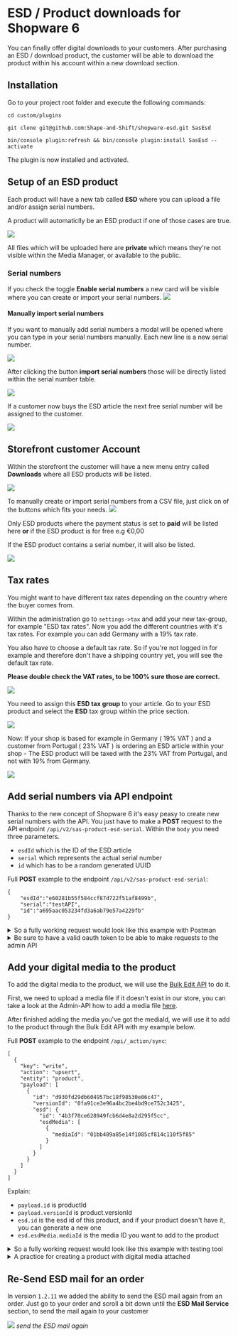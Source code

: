 # ESD / Product downloads for Shopware 6
You can finally offer digital downloads to your customers.
After purchasing an ESD / download product, the customer will be able to download the product within 
his account within a new download section.

## Installation
Go to your project root folder and execute the following commands:

`cd custom/plugins`

`git clone git@github.com:Shape-and-Shift/shopware-esd.git SasEsd`

`bin/console plugin:refresh && bin/console plugin:install SasEsd --activate`

The plugin is now installed and activated.

## Setup of an ESD product
Each product will have a new tab called **ESD** where you can upload a file and/or
assign serial numbers.

A product will automaticlly be an ESD product if one of those cases are true.

![](https://res.cloudinary.com/dtgdh7noz/image/upload/v1592204095/ESD%20Docs/Bildschirmfoto_2020-06-15_um_09.52.32_suscrx.png)

All files which will be uploaded here are **private** which means they're not visible within the Media Manager,
or available to the public. 

### Serial numbers
If you check the toggle **Enable serial numbers** a new card will be visible where you can create or import your serial numbers.
![](https://res.cloudinary.com/dtgdh7noz/image/upload/v1592204308/ESD%20Docs/Bildschirmfoto_2020-06-15_um_09.57.55_kfnj5j.png)

#### Manually import serial numbers

If you want to manually add serial numbers a modal will be opened where you can type in your serial numbers manually.
Each new line is a new serial number.

![](https://res.cloudinary.com/dtgdh7noz/image/upload/v1592204554/ESD%20Docs/Bildschirmfoto_2020-06-15_um_10.02.27_jyjo00.png)

After clicking the button **import serial numbers** those will be directly listed within the serial number table.

![](https://res.cloudinary.com/dtgdh7noz/image/upload/v1592204594/ESD%20Docs/Bildschirmfoto_2020-06-15_um_10.03.05_j59jam.png)

If a customer now buys the ESD article the next free serial number will be assigned to the customer.

![](https://res.cloudinary.com/dtgdh7noz/image/upload/v1592204693/ESD%20Docs/Bildschirmfoto_2020-06-15_um_10.04.31_wpknkh.png)

## Storefront customer Account
Within the storefront the customer will have a new menu entry called **Downloads** 
where all ESD products will be listed.

![](https://res.cloudinary.com/dtgdh7noz/image/upload/v1592203675/ESD%20Docs/Bildschirmfoto_2020-06-15_um_09.46.12_a6wpol.png)

To manually create or import serial numbers from a CSV file, just click on of the buttons which fits your needs.
![](https://res.cloudinary.com/dtgdh7noz/image/upload/v1592204434/ESD%20Docs/Bildschirmfoto_2020-06-15_um_09.59.59_uii9qw.png)

Only ESD products where the payment status is set to **paid** will be listed here **or** 
if the ESD product is for free e.g €0,00

If the ESD product contains a serial number, it will also be listed.

![](https://res.cloudinary.com/dtgdh7noz/image/upload/v1592203665/ESD%20Docs/Bildschirmfoto_2020-06-15_um_09.47.32_luigg7.png)
## Tax rates
You might want to have different tax rates depending on the country where the buyer comes from.

Within the administration go to `settings->tax` and add your new tax-group, for example "ESD tax rates".
Now you add the different countries with it's tax rates. For example you can add Germany with a 19% tax rate.

You also have to choose a default tax rate. So if you're not logged in for example and therefore 
don't have a shipping country yet, you will see the default tax rate.

**Please double check the VAT rates, to be 100% sure those are correct.**

![](https://res.cloudinary.com/dtgdh7noz/image/upload/v1592202722/ESD%20Docs/Bildschirmfoto_2020-06-15_um_09.29.27_ndmjik.png)

You need to assign this **ESD tax group** to your article.
Go to your ESD product and select the **ESD** tax group within the price section.

![](https://res.cloudinary.com/dtgdh7noz/image/upload/v1592202723/ESD%20Docs/Bildschirmfoto_2020-06-15_um_09.30.59_iumrap.png)

Now: If your shop is based for example in Germany ( 19% VAT ) and a customer from Portugal ( 23% VAT ) is ordering an ESD article
within your shop - The ESD product will be taxed with the 23% VAT from Portugal, and not with 19% from Germany.

![](https://res.cloudinary.com/dtgdh7noz/image/upload/v1592203215/ESD%20Docs/Bildschirmfoto_2020-06-15_um_09.38.59_uagkc1.png)


## Add serial numbers via API endpoint
Thanks to the new concept of Shopware 6 it's easy peasy to create new serial numbers with the API.
You just have to make a **POST** request to the API endpoint `/api/v2/sas-product-esd-serial`.
Within the `body` you need three parameters.

* `esdId` which is the ID of the ESD article
* `serial` which represents the actual serial number
* `id` which has to be a random generated UUID

Full **POST** example to the endpoint `/api/v2/sas-product-esd-serial`:
```
{
	"esdId":"e60281b55f584ccf87d722f51af8499b",
	"serial":"testAPI",
	"id":"a695aac053234fd3a6ab79e57a4229fb"
}
```

<details>
 <summary>So a fully working request would look like this example with Postman</summary>
 <img src="https://res.cloudinary.com/dtgdh7noz/image/upload/v1593785529/Bildschirmfoto_2020-07-03_um_16.58.22_pnzcqi.png">
</details>

<details>
 <summary>Be sure to have a valid oauth token to be able to make requests to the admin API</summary>
 <img src="https://res.cloudinary.com/dtgdh7noz/image/upload/v1593785530/Bildschirmfoto_2020-07-03_um_16.58.39_df5vpr.png">
</details>

## Add your digital media to the product
To add the digital media to the product, we will use the [Bulk Edit API](https://shopware.stoplight.io/docs/admin-api/adminapi.json/paths/~1_action~1sync/post) to do it.

First, we need to upload a media file if it doesn't exist in our store, you can take a look at the Admin-API how to add a media file [here](https://shopware.stoplight.io/docs/admin-api/c5267f85b987c-create-a-new-media-resources).

After finished adding the media you've got the mediaId, we will use it to add to the product through the Bulk Edit API with my example below.

Full **POST** example to the endpoint `/api/_action/sync`:
```
[
  {
    "key": "write",
    "action": "upsert",
    "entity": "product",
    "payload": [
      {
        "id": "d930fd29db604957bc18f98530e06c47",
        "versionId": "0fa91ce3e96a4bc2be4bd9ce752c3425",
        "esd": {
          "id": "4b3f70ce628949fcb6d4e8a2d295f5cc",
          "esdMedia": [
            {
              "mediaId": "01bb489a85e14f1085cf814c110f5f85"
            }
          ]
        }
      }
    ]
  }
]
```
Explain:
- `payload.id` is productId
- `payload.versionId` is product.versionId
- `esd.id` is the esd id of this product, and if your product doesn't have it, you can generate a new one
- `esd.esdMedia.mediaId` is the media ID you want to add to the product

<details>
 <summary>So a fully working request would look like this example with testing tool</summary>
 <img src="https://res.cloudinary.com/dlp4wd3ng/image/upload/v1630293471/Screenshot_from_2021-08-30_10-16-32_iukiwm.png">
</details>

<details>
  <summary>A practice for creating a product with digital media attached</summary>
  <pre><code>[
  {
    "key": "write",
    "action": "upsert",
    "entity": "product",
    "payload": [
      {
        "id": "d47aa1700fa248e5b147861c54aab3f5",
        "taxId": "c4ccbc056e41461bbd0f07a1f68d7013",
        "featureSetId": "4a6d48155744418e889cdc6ba132df79",
        "price": [
          {
            "currencyId": "b7d2554b0ce847cd82f3ac9bd1c0dfca",
            "net": 84.033613445378,
            "linked": true,
            "gross": 100
          }
        ],
        "productNumber": "SW10000",
        "stock": 100,
        "active": true,
        "purchasePrices": [
          {
            "currencyId": "b7d2554b0ce847cd82f3ac9bd1c0dfca",
            "net": 0,
            "linked": true,
            "gross": 0
          }
        ],
        "name": "esd product",
        "visibilities": [
          {
            "id": "8480748ab62a43e89d674eef687c8bab",
            "productId": "d47aa1700fa248e5b147861c54aab3f5",
            "salesChannelId": "f864c45dcb0c4e8bba36287f9bd29a0a",
            "visibility": 30
          }
        ],
        "esd": {
          "id": "7921470085d740ec88f0daa912a93d70",
          "esdMedia": [
            {
              "mediaId": "01bb489a85e14f1085cf814c110f5f85"
            }
          ]
        }
      }
    ]
  }
]</code></pre>
</details>

## Re-Send ESD mail for an order
In version `1.2.11` we added the ability to send the ESD mail again from an order.
Just go to your order and scroll a bit down until the **ESD Mail Service** section,
to send the mail again to your customer

![](https://res.cloudinary.com/dtgdh7noz/image/upload/v1607271464/ESD%20Docs/Bildschirmfoto_2020-12-06_um_18.10.22_pgl1k4.png)
*send the ESD mail again*

